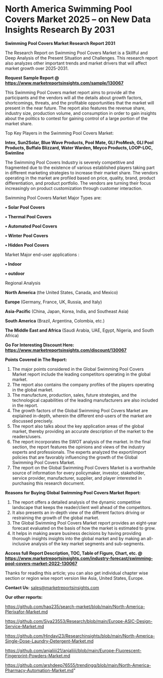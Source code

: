 # North America Swimming Pool Covers Market 2025 – on New Data Insights Research By 2031

<strong>Swimming Pool Covers Market Research Report 2031</strong>

The Research Report on Swimming Pool Covers Market is a Skillful and Deep Analysis of the Present Situation and Challenges. This research report also analyzes other important trends and market drivers that will affect market growth over 2025-2031.

<strong>Request Sample Report @ <a href=https://www.marketreportsinsights.com/sample/130067>https://www.marketreportsinsights.com/sample/130067</a></strong>

This Swimming Pool Covers market report aims to provide all the participants and the vendors will all the details about growth factors, shortcomings, threats, and the profitable opportunities that the market will present in the near future. The report also features the revenue share, industry size, production volume, and consumption in order to gain insights about the politics to contest for gaining control of a large portion of the market share.

Top Key Players in the Swimming Pool Covers Market:

<strong>Intex, Sun2Solar, Blue Wave Products, Pool Mate, GLI ProMesh, GLI Pool Products, Buffalo Blizzard, Water Warden, Meyco Products, LOOP-LOC, Swimline</strong>

The Swimming Pool Covers Industry is severely competitive and fragmented due to the existence of various established players taking part in different marketing strategies to increase their market share. The vendors operating in the market are profiled based on price, quality, brand, product differentiation, and product portfolio. The vendors are turning their focus increasingly on product customization through customer interaction.

Swimming Pool Covers Market Major Types are:

<strong>• Solar Pool Covers

• Thermal Pool Covers

• Automated Pool Covers

• Winter Pool Covers

• Hidden Pool Covers</strong>

Market Major end-user applications :

<strong>• Indoor

• outdoor</strong>

Regional Analysis

</u><strong><b>North America</b></strong> (the United States, Canada, and Mexico)

<strong><b>Europe </b></strong>(Germany, France, UK, Russia, and Italy)

<strong><b>Asia-Pacific</b></strong> (China, Japan, Korea, India, and Southeast Asia)

<strong><b>South America</b></strong> (Brazil, Argentina, Colombia, etc.)

<strong><b>The Middle East and Africa</b></strong> (Saudi Arabia, UAE, Egypt, Nigeria, and South Africa)

<strong>Go For Interesting Discount Here: <a href=https://www.marketreportsinsights.com/discount/130067>https://www.marketreportsinsights.com/discount/130067</a></strong>

<strong>Points Covered in The Report:</strong>
<ol>
  <li>The major points considered in the Global Swimming Pool Covers Market report include the leading competitors operating in the global market.</li>
  <li>The report also contains the company profiles of the players operating in the global market.</li>
  <li>The manufacture, production, sales, future strategies, and the technological capabilities of the leading manufacturers are also included in the report.</li>
  <li>The growth factors of the Global Swimming Pool Covers Market are explained in-depth, wherein the different end-users of the market are discussed precisely.</li>
  <li>The report also talks about the key application areas of the global market, thereby providing an accurate description of the market to the readers/users.</li>
  <li>The report incorporates the SWOT analysis of the market. In the final section, the report features the opinions and views of the industry experts and professionals. The experts analyzed the export/import policies that are favorably influencing the growth of the Global Swimming Pool Covers Market.</li>
  <li>The report on the Global Swimming Pool Covers Market is a worthwhile source of information for every policymaker, investor, stakeholder, service provider, manufacturer, supplier, and player interested in purchasing this research document.</li>
</ol>
<strong>Reasons for Buying Global Swimming Pool Covers Market Report:</strong>

<ol>
  <li>The report offers a detailed analysis of the dynamic competitive landscape that keeps the reader/client well ahead of the competitors.</li>
  <li>It also presents an in-depth view of the different factors driving or restraining the growth of the global market.</li>
  <li>The Global Swimming Pool Covers Market report provides an eight-year forecast evaluated on the basis of how the market is estimated to grow.</li>
  <li>It helps in making aware business decisions by having providing thorough insights insights into the global market and by making an all-inclusive analysis of the key market segments and sub-segments.</li>
</ol>
<strong>Access full Report Description, TOC, Table of Figure, Chart, etc. @ <a href=https://www.marketreportsinsights.com/industry-forecast/swimming-pool-covers-market-2022-130067>https://www.marketreportsinsights.com/industry-forecast/swimming-pool-covers-market-2022-130067</a></strong>


Thanks for reading this article; you can also get individual chapter wise section or region wise report version like Asia, United States, Europe.

<strong>Contact Us:</strong>
sales@marketreportsinsights.com

<strong>Our other reports:</strong>

<a href=https://github.com/haq235/search-market/blob/main/North-America-Plerixafor-Market.md>https://github.com/haq235/search-market/blob/main/North-America-Plerixafor-Market.md</a>

<a href=https://github.com/Siya23553/Research/blob/main/Europe-ASIC-Design-Service-Market.md>https://github.com/Siya23553/Research/blob/main/Europe-ASIC-Design-Service-Market.md</a>

<a href=https://github.com/Hindavi23/Researchinsights/blob/main/North-America-Single-Dose-Laundry-Detergent-Market.md>https://github.com/Hindavi23/Researchinsights/blob/main/North-America-Single-Dose-Laundry-Detergent-Market.md</a>

<a href=https://github.com/anjaliiii21/anjaliiii/blob/main/Europe-Fluorescent-Fingerprint-Powders-Market.md>https://github.com/anjaliiii21/anjaliiii/blob/main/Europe-Fluorescent-Fingerprint-Powders-Market.md</a>

<a href=https://github.com/arshdeep76555/trendingg/blob/main/North-America-Pharmacy-Automation-Market.md>https://github.com/arshdeep76555/trendingg/blob/main/North-America-Pharmacy-Automation-Market.md</a>"
